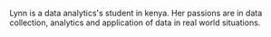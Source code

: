 Lynn is a data analytics's student in
kenya. Her passions are in data collection, analytics and application of data in real world situations. 